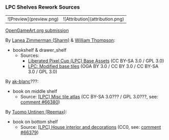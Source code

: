 ### LPC Shelves Rework Sources

<table style="border: 0px;">
  <tr style="border: 0px;">
    <td style="border: 0px; vertical-align: top;">
      ![Preview](preview.png)
    </td>
    <td style="border: 0px;">
      ![Attribution](attribution.png)
    </td>
  </tr>
</table>

[OpenGameArt.org submission](https://opengameart.org/node/81362)

By [Lanea Zimmerman (Sharm)](https://opengameart.org/user/1727) & [William Thompson](https://opengameart.org/user/7593):
- bookshelf & drawer_shelf
  - Sources:
    - [Liberated Pixel Cup (LPC) Base Assets](https://opengameart.org/node/13470) (CC BY-SA 3.0 / GPL 3.0)
    - [LPC: Modified base tiles](https://opengameart.org/node/40554) (OGA BY 3.0 / CC BY 3.0 / CC BY-SA 3.0 / GPL 3.0)

By [ak-blanc](https://opengameart.org/user/27293)???:
- book on middle shelf
  - Source: [[LPC] Misc tile atlas](https://opengameart.org/node/49103) (CC BY-SA 3.0??? / GPL 3.0???, see: [comment #66380](https://opengameart.org/node/49103#comment-66380))

By [Tuomo Untinen (Reemax)](https://opengameart.org/user/5257):
- book on bottom shelf
  - Source: [[LPC] House interior and decorations](https://opengameart.org/node/32386) (CC0, see: [comment #66379](https://opengameart.org/node/32386#comment-66379))
